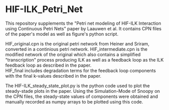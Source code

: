 # HIF-ILK_Petri_Net
This repository supplements the "Petri net modeling of HIF-ILK Interaction using Continuous Petri Nets" paper by Laauwen et al. It contains CPN files of the paper's model as well as figure's python script. 

HIF_original.cpn is the original petri network from Heiner and Sriram, converted in a continious petri network. 
HIF_intermediate.cpn is the modified network of the original which also contains a simplified "transcription" process producing ILK as well as a feedback loop as the ILK feedback loop as described in the paper.  
HIF_final includes degradation terms for the feedback loop components with the final k-values described in the paper. 

The HIF-ILK_steady_state_plot.py is the python code used to plot the steady-stade plots in the paper. Using the Simulation-Mode of Snoopy on the CPN files, the steady-state values of components were obtained and manually recorded as numpy arrays to be plotted using this code. 
